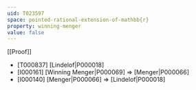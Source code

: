 ```yaml
---
uid: T023597
space: pointed-rational-extension-of-mathbb{r}
property: winning-menger
value: false
---
```

[[Proof]]

* [T000837] [Lindelof|P000018]
* [I000161] [Winning Menger|P000069] => [Menger|P000066]
* [I000140] [Menger|P000066] => [Lindelof|P000018]

